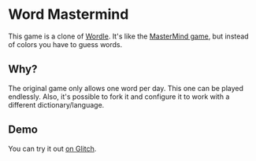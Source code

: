 # Word Mastermind

This game is a clone of [Wordle](https://www.powerlanguage.co.uk/wordle/).
It's like the [MasterMind game](https://en.wikipedia.org/wiki/Mastermind_(board_game)), but instead of colors you have to guess words.

## Why?

The original game only allows one word per day. This one can be played endlessly.
Also, it's possible to fork it and configure it to work with a different dictionary/language.

## Demo

You can try it out [on Glitch](https://word-mastermind.glitch.me/).
